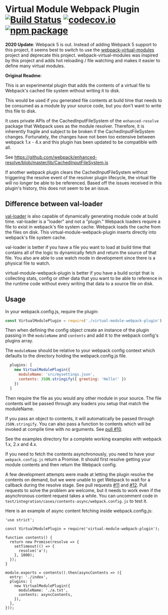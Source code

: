 # Virtual Module Webpack Plugin [![Build Status](https://travis-ci.org/rmarscher/virtual-module-webpack-plugin.svg?branch=master)](https://travis-ci.org/rmarscher/virtual-module-webpack-plugin) [![codecov.io](https://codecov.io/github/rmarscher/virtual-module-webpack-plugin/coverage.svg?branch=master)](https://codecov.io/github/rmarscher/virtual-module-webpack-plugin?branch=master) [![npm package](https://badge.fury.io/js/virtual-module-webpack-plugin.svg)](https://www.npmjs.com/package/virtual-module-webpack-plugin)

**2020 Update**: Webpack 5 is out. Instead of adding Webpack 5 support to this project, it seems best to switch to use the [webpack-virtual-modules](https://github.com/sysgears/webpack-virtual-modules) project and deprecate this project. webpack-virtual-modules was inspired by this project and adds hot reloading / file watching and makes it easier to define many virtual modules.

**Original Readme**:

This is an experimental plugin that adds the contents of a virtual file to
Webpack's cached file system without writing it to disk.

This would be used if you generated file contents at build time that needs to
be consumed as a module by your source code, but you don't want to write this
file to disk.

It uses private APIs of the CachedInputFileSystem of the `enhanced-resolve`
package that Webpack uses as the module resolver. Therefore, it is inherently
fragile and subject to be broken if the CachedInputFileSystem changes. Fortunately,
the changes have not been too extensive between webpack 1.x - 4.x and this plugin
has been updated to be compatible with all.

See https://github.com/webpack/enhanced-resolve/blob/master/lib/CachedInputFileSystem.js

If another webpack plugin clears the CachedInputFileSystem without triggering the
resolve event of the resolver plugin lifecycle, the virtual file will no longer be able
to be referenced. Based off the issues received in this plugin's history, this does
not seem to be an issue.

## Difference between val-loader

[val-loader](https://github.com/webpack-contrib/val-loader) is also capable of dynamically
generating module code at build time. val-loader is a "loader" and not a "plugin." Webpack
loaders require a file to exist in webpack's file system cache. Webpack loads the cache
from the files on disk. This virtual-module-webpack-plugin inserts directly into webpack's
file system cache.

val-loader is better if you have a file you want to load at build time that contains all
of the logic to dynamically fetch and return the source of that file. You also are able
to use watch mode in development since there is a physical file to watch.

virtual-module-webpack-plugin is better if you have a build script that is collecting
stats, config or other data that you want to be able to reference in the runtime code
without every writing that data to a source file on disk.

## Usage

In your webpack.config.js, require the plugin:

```js
const VirtualModulePlugin = require('./virtual-module-webpack-plugin');
```

Then when defining the config object create an instance of the plugin
passing in the `moduleName` and `contents` and add it to the webpack
config's plugins array.

The `moduleName` should be relative to your webpack config context
which defaults to the directory holding the webpack.config.js file.

```js
  plugins: [
    new VirtualModulePlugin({
      moduleName: 'src/mysettings.json',
      contents: JSON.stringify({ greeting: 'Hello!' })
    })
  ]
```

Then require the file as you would any other module in your source.
The file contents will be passed through any loaders you setup
that match the moduleName.

If you pass an object to contents, it will automatically be passed through
`JSON.stringify`. You can also pass a function to contents which will be
invoked at compile time with no arguments. See [pull #10](https://github.com/rmarscher/virtual-module-webpack-plugin/pull/10).

See the examples directory for a complete working examples with webpack 1.x,
2.x and 4.x.

If you need to fetch the contents asynchronously, you need to have your `webpack.config.js`
return a Promise. It should first resolve getting your module contents and then
return the Webpack config.

A few development attempts were made at letting the plugin resolve the contents
on demand, but we were unable to get Webpack to wait for a callback during the
resolve stage. See pull requests [#11](https://github.com/rmarscher/virtual-module-webpack-plugin/pull/11)
and [#12](https://github.com/rmarscher/virtual-module-webpack-plugin/pull/12).
Pull requests to solve the problem are welcome, but it needs to work even if the
asynchronous content request takes a while. You can uncomment code in
`test/integration/cases/contents-async/webpack.config.js` to test it.

Here is an example of async content fetching inside webpack.config.js:

```
'use strict';

const VirtualModulePlugin = require('virtual-module-webpack-plugin');

function contents() {
  return new Promise(resolve => {
    setTimeout(() => {
      resolve('a');
    }, 1000);
  });
}

module.exports = contents().then(asyncContents => ({
  entry: './index',
  plugins: [
    new VirtualModulePlugin({
      moduleName: './a.txt',
      contents: asyncContents,
    }),
  ],
}));
```
